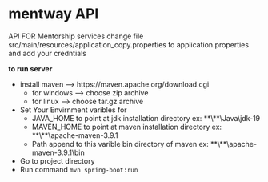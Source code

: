 <h1> mentway API </h1> 
API FOR Mentorship services 
change file src/main/resources/application_copy.properties to  application.properties and add your credntials
  
  <b>to run server</b>
  <ul>
    <li>install maven  -->  https://maven.apache.org/download.cgi
      <ul>
        <li>for windows --> choose zip archive </li>
        <li>for linux --> choose tar.gz archive </li>
      </ul>
      <li>Set Your Envirnment varibles for 
        <ul>
          <li>JAVA_HOME to point at jdk installation directory ex: **\**\Java\jdk-19 </li>
          <li>MAVEN_HOME to point at maven installation directory ex: **\**\apache-maven-3.9.1 </li>
          <li>Path  append to this varible bin directory of maven ex: **\**\apache-maven-3.9.1\bin</li>
        </ul>
      </li>
    </li>
  <li>Go to project directory</li>
  <li>Run command
    <code>mvn spring-boot:run</code>
  </li>
   </ul> 
